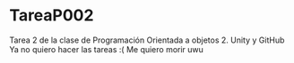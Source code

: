 # TareaP002
Tarea 2 de la clase de Programación Orientada a objetos 2. Unity y GitHub
Ya no quiero hacer las tareas :( 
Me quiero morir uwu
